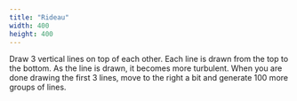 ```yaml
---
title: "Rideau"
width: 400
height: 400
---
```


Draw 3 vertical lines on top of each other. Each line is drawn from the top to the bottom. As the line is drawn, it becomes more turbulent. When you are done drawing the first 3 lines, move to the right a bit and generate 100 more groups of lines. 
